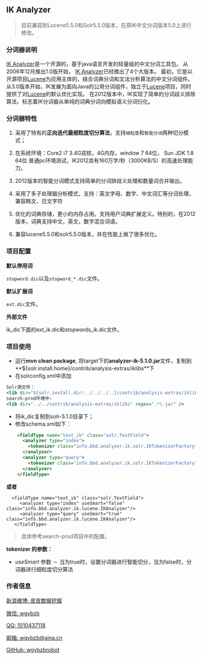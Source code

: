 ## IK Analyzer

> 目前兼容到Lucene5.5.0和Solr5.5.0版本，在原IK中文分词版本5.0上进行修改。

### 分词器说明

[IK Analyzer](https://code.google.com/p/ik-analyzer/)是一个开源的，基于java语言开发的轻量级的中文分词工具包。
从2006年12月推出1.0版开始， [IK Analyzer](https://code.google.com/p/ik-analyzer/)已经推出了4个大版本。
最初，它是以开源项目[Lucene](http://lucene.apache.org/)为应用主体的，结合词典分词和文法分析算法的中文分词组件。
从3.0版本开始，IK发展为面向Java的公用分词组件，独立于[Lucene](http://lucene.apache.org/)项目，同时提供了对[Lucene](http://lucene.apache.org/)的默认优化实现。
在2012版本中，IK实现了简单的分词歧义排除算法，标志着IK分词器从单纯的词典分词向模拟语义分词衍化。

### 分词器特性

1. 采用了特有的**正向迭代最细粒度切分算法**，支持`细粒度`和`智能分词`两种切分模式；

2. 在系统环境：Core2 i7 3.4G双核，4G内存，window 7 64位， Sun JDK 1.8 64位 普通pc环境测试，IK2012具有160万字/秒（3000KB/S）的高速处理能力。

3. 2012版本的智能分词模式支持简单的分词排歧义处理和数量词合并输出。

4. 采用了多子处理器分析模式，支持：英文字母、数字、中文词汇等分词处理，兼容韩文、日文字符

5. 优化的词典存储，更小的内存占用。支持用户词典扩展定义。特别的，在2012版本，词典支持中文，英文，数字混合词语。

6. 兼容lucene5.5.0和solr5.5.0版本，并在性能上做了很多优化。

### 项目配置

**默认停用词**

`stopword.dic`以及`stopword_*.dic`文件。

**默认扩展词**

`ext.dic`文件。

**外部文件**

ik_dic下面的ext_ik.dic和stopwords_ik.dic文件。

### 项目使用

* 运行**mvn clean package**, 将target下的**analyzer-ik-5.1.0.jar**文件，复制到**${solr.install.home}/contrib/analysis-extras/iklibs**下
* 在solrconfig.xml中添加
```xml
Solr源文件：
<lib dir="${solr.install.dir:../../../..}/contrib/analysis-extras/iklibs" regex=".*\.jar" />
search-prod环境中:
<lib dir="../../contrib/analysis-extras/iklibs" regex=".*\.jar" />
```
* 将ik_dic复制到solr-5.1.0目录下；
* 修改schema.xml如下：

```xml
    <fieldType name="text_ik" class="solr.TextField">   
      <analyzer type="index">
        <tokenizer class="info.bbd.analyzer.ik.solr.IKTokenizerFactory" useSmart="false" />
      </analyzer>
      <analyzer type="query">
        <tokenizer class="info.bbd.analyzer.ik.solr.IKTokenizerFactory" useSmart="true" />
      </analyzer>
    </fieldType>
 ```
 **或者**
 ```
   <fieldType name="text_ik" class="solr.TextField">   
      <analyzer type="index" useSmart="false" class="info.bbd.analyzer.ik.lucene.IKAnalyzer"/>   
      <analyzer type="query" useSmart="true" class="info.bbd.analyzer.ik.lucene.IKAnalyzer"/>   
    </fieldType>
 ```
> 具体参考search-prod项目中的配置。

**tokenizer 的参数：**

 * *useSmart* 参数 － 当为true时，设置分词器进行智能切分，当为false时，分词器进行细粒度切分算法

### 作者信息

[新浪微博: 皮皮数据挖掘](http://www.weibo.com/u/1862087393 "新浪微博")

[微信: wgybzb](https://github.com/wgybzbrobot "微信")

[QQ: 1010437118](https://github.com/wgybzbrobot "QQ")

[邮箱: wgybzb@sina.cn](https://github.com/wgybzbrobot "邮箱")

[GitHub: wgybzbrobot](https://github.com/wgybzbrobot "GitHub首页")
